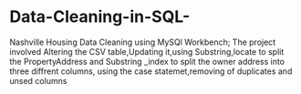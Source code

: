# Data-Cleaning-in-SQL-
Nashville Housing Data Cleaning using MySQl Workbench;
The project involved Altering the CSV table,Updating it,using Substring,locate to split the  PropertyAddress and Substring _index to split the owner address into three diffrent columns,
 using the case statemet,removing of duplicates and unsed columns
